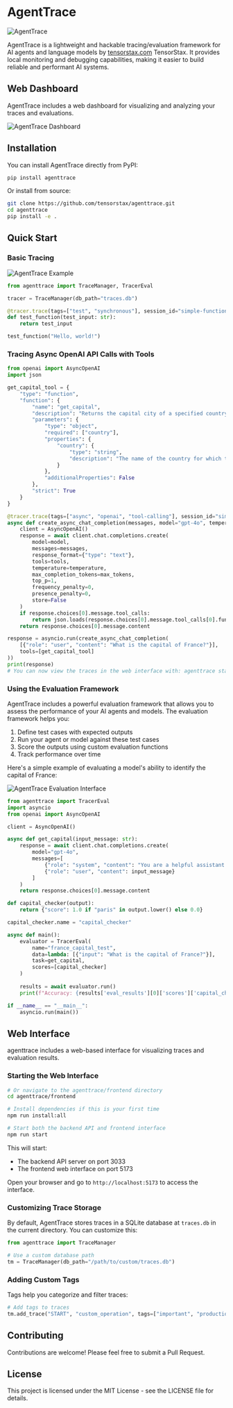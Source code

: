 # AgentTrace

![AgentTrace](https://i.imgur.com/OAoerbl.png)

AgentTrace is a lightweight and hackable tracing/evaluation framework for AI agents and language models by [tensorstax.com](https://tensorstax.com) TensorStax. It provides local monitoring and debugging capabilities, making it easier to build reliable and performant AI systems.

## Web Dashboard

AgentTrace includes a web dashboard for visualizing and analyzing your traces and evaluations.

![AgentTrace Dashboard](https://i.imgur.com/8CkyyG8.png)

## Installation

You can install AgentTrace directly from PyPI:

```bash
pip install agenttrace
```

Or install from source:

```bash
git clone https://github.com/tensorstax/agenttrace.git
cd agenttrace
pip install -e .
```

## Quick Start

### Basic Tracing


![AgentTrace Example](https://i.imgur.com/5Lg2Lda.png)


```python
from agenttrace import TraceManager, TracerEval

tracer = TraceManager(db_path="traces.db")

@tracer.trace(tags=["test", "synchronous"], session_id="simple-function-test")
def test_function(test_input: str):
    return test_input

test_function("Hello, world!")
```

### Tracing Async OpenAI API Calls with Tools

```python
from openai import AsyncOpenAI
import json

get_capital_tool = {
    "type": "function",
    "function": {
        "name": "get_capital",
        "description": "Returns the capital city of a specified country",
        "parameters": {
            "type": "object",
            "required": ["country"],
            "properties": {
                "country": {
                    "type": "string",
                    "description": "The name of the country for which to find the capital"
                }
            },
            "additionalProperties": False
        },
        "strict": True
    }
}

@tracer.trace(tags=["async", "openai", "tool-calling"], session_id="simple-openai-tool-calling-test")
async def create_async_chat_completion(messages, model="gpt-4o", temperature=1, max_tokens=2048, tools=None):
    client = AsyncOpenAI()
    response = await client.chat.completions.create(
        model=model,
        messages=messages,
        response_format={"type": "text"},
        tools=tools,
        temperature=temperature,
        max_completion_tokens=max_tokens,
        top_p=1,
        frequency_penalty=0,
        presence_penalty=0,
        store=False
    )
    if response.choices[0].message.tool_calls:
        return json.loads(response.choices[0].message.tool_calls[0].function.arguments)
    return response.choices[0].message.content

response = asyncio.run(create_async_chat_completion(
    [{"role": "user", "content": "What is the capital of France?"}],
    tools=[get_capital_tool]
))
print(response)
# You can now view the traces in the web interface with: agenttrace start
```

### Using the Evaluation Framework

AgentTrace includes a powerful evaluation framework that allows you to assess the performance of your AI agents and models. The evaluation framework helps you:

1. Define test cases with expected outputs
2. Run your agent or model against these test cases
3. Score the outputs using custom evaluation functions
4. Track performance over time

Here's a simple example of evaluating a model's ability to identify the capital of France:

![AgentTrace Evaluation Interface](https://i.imgur.com/zweI2m8.png)

```python
from agenttrace import TracerEval
import asyncio
from openai import AsyncOpenAI

client = AsyncOpenAI()

async def get_capital(input_message: str):
    response = await client.chat.completions.create(
        model="gpt-4o",
        messages=[
            {"role": "system", "content": "You are a helpful assistant."},
            {"role": "user", "content": input_message}
        ]
    )
    return response.choices[0].message.content

def capital_checker(output):
    return {"score": 1.0 if "paris" in output.lower() else 0.0}

capital_checker.name = "capital_checker"

async def main():
    evaluator = TracerEval(
        name="france_capital_test",
        data=lambda: [{"input": "What is the capital of France?"}],
        task=get_capital,
        scores=[capital_checker]
    )
    
    results = await evaluator.run()
    print(f"Accuracy: {results['eval_results'][0]['scores']['capital_checker']['score']}")

if __name__ == "__main__":
    asyncio.run(main())
```

## Web Interface

agenttrace includes a web-based interface for visualizing traces and evaluation results.

### Starting the Web Interface


```bash
# Or navigate to the agenttrace/frontend directory
cd agenttrace/frontend

# Install dependencies if this is your first time
npm run install:all

# Start both the backend API and frontend interface
npm run start
```

This will start:
- The backend API server on port 3033
- The frontend web interface on port 5173

Open your browser and go to `http://localhost:5173` to access the interface.


### Customizing Trace Storage

By default, AgentTrace stores traces in a SQLite database at `traces.db` in the current directory. You can customize this:

```python
from agenttrace import TraceManager

# Use a custom database path
tm = TraceManager(db_path="/path/to/custom/traces.db")
```

### Adding Custom Tags

Tags help you categorize and filter traces:

```python
# Add tags to traces
tm.add_trace("START", "custom_operation", tags=["important", "production", "v2"])
```

## Contributing

Contributions are welcome! Please feel free to submit a Pull Request.

## License

This project is licensed under the MIT License - see the LICENSE file for details. 
